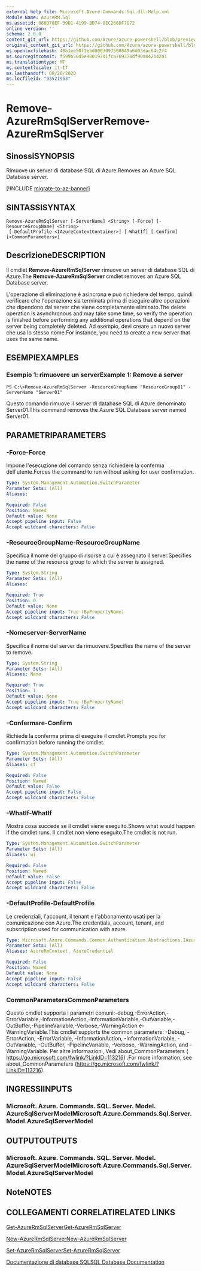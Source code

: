 ```yaml
---
external help file: Microsoft.Azure.Commands.Sql.dll-Help.xml
Module Name: AzureRM.Sql
ms.assetid: 068D70EF-39D1-4199-BD74-0EC266DF7072
online version: ''
schema: 2.0.0
content_git_url: https://github.com/Azure/azure-powershell/blob/preview/src/ResourceManager/Sql/Commands.Sql/help/Remove-AzureRmSqlServer.md
original_content_git_url: https://github.com/Azure/azure-powershell/blob/preview/src/ResourceManager/Sql/Commands.Sql/help/Remove-AzureRmSqlServer.md
ms.openlocfilehash: 48b1ee50f1ebd0003097500849a6d03dac64c2f4
ms.sourcegitcommit: f599b50d5e980197d1fca769378df90a842b42a1
ms.translationtype: MT
ms.contentlocale: it-IT
ms.lasthandoff: 08/20/2020
ms.locfileid: "93521953"
---
```

# <span data-ttu-id="1ed10-101">Remove-AzureRmSqlServer</span><span class="sxs-lookup"><span data-stu-id="1ed10-101">Remove-AzureRmSqlServer</span></span>

## <span data-ttu-id="1ed10-102">Sinossi</span><span class="sxs-lookup"><span data-stu-id="1ed10-102">SYNOPSIS</span></span>
<span data-ttu-id="1ed10-103">Rimuove un server di database SQL di Azure.</span><span class="sxs-lookup"><span data-stu-id="1ed10-103">Removes an Azure SQL Database server.</span></span>

[!INCLUDE [migrate-to-az-banner](../../includes/migrate-to-az-banner.md)]

## <span data-ttu-id="1ed10-104">SINTASSI</span><span class="sxs-lookup"><span data-stu-id="1ed10-104">SYNTAX</span></span>

```
Remove-AzureRmSqlServer [-ServerName] <String> [-Force] [-ResourceGroupName] <String>
 [-DefaultProfile <IAzureContextContainer>] [-WhatIf] [-Confirm] [<CommonParameters>]
```

## <span data-ttu-id="1ed10-105">Descrizione</span><span class="sxs-lookup"><span data-stu-id="1ed10-105">DESCRIPTION</span></span>
<span data-ttu-id="1ed10-106">Il cmdlet **Remove-AzureRmSqlServer** rimuove un server di database SQL di Azure.</span><span class="sxs-lookup"><span data-stu-id="1ed10-106">The **Remove-AzureRmSqlServer** cmdlet removes an Azure SQL Database server.</span></span>

<span data-ttu-id="1ed10-107">L'operazione di eliminazione è asincrona e può richiedere del tempo, quindi verificare che l'operazione sia terminata prima di eseguire altre operazioni che dipendono dal server che viene completamente eliminato.</span><span class="sxs-lookup"><span data-stu-id="1ed10-107">The delete operation is asynchronous and may take some time, so verify the operation is finished before performing any additional operations that depend on the server being completely deleted.</span></span>
<span data-ttu-id="1ed10-108">Ad esempio, devi creare un nuovo server che usa lo stesso nome.</span><span class="sxs-lookup"><span data-stu-id="1ed10-108">For instance, you need to create a new server that uses the same name.</span></span>

## <span data-ttu-id="1ed10-109">ESEMPI</span><span class="sxs-lookup"><span data-stu-id="1ed10-109">EXAMPLES</span></span>

### <span data-ttu-id="1ed10-110">Esempio 1: rimuovere un server</span><span class="sxs-lookup"><span data-stu-id="1ed10-110">Example 1: Remove a server</span></span>
```
PS C:\>Remove-AzureRmSqlServer -ResourceGroupName "ResourceGroup01" -ServerName "Server01"
```

<span data-ttu-id="1ed10-111">Questo comando rimuove il server di database SQL di Azure denominato Server01.</span><span class="sxs-lookup"><span data-stu-id="1ed10-111">This command removes the Azure SQL Database server named Server01.</span></span>

## <span data-ttu-id="1ed10-112">PARAMETRI</span><span class="sxs-lookup"><span data-stu-id="1ed10-112">PARAMETERS</span></span>

### <span data-ttu-id="1ed10-113">-Force</span><span class="sxs-lookup"><span data-stu-id="1ed10-113">-Force</span></span>
<span data-ttu-id="1ed10-114">Impone l'esecuzione del comando senza richiedere la conferma dell'utente.</span><span class="sxs-lookup"><span data-stu-id="1ed10-114">Forces the command to run without asking for user confirmation.</span></span>

```yaml
Type: System.Management.Automation.SwitchParameter
Parameter Sets: (All)
Aliases: 

Required: False
Position: Named
Default value: None
Accept pipeline input: False
Accept wildcard characters: False
```

### <span data-ttu-id="1ed10-115">-ResourceGroupName</span><span class="sxs-lookup"><span data-stu-id="1ed10-115">-ResourceGroupName</span></span>
<span data-ttu-id="1ed10-116">Specifica il nome del gruppo di risorse a cui è assegnato il server.</span><span class="sxs-lookup"><span data-stu-id="1ed10-116">Specifies the name of the resource group to which the server is assigned.</span></span>

```yaml
Type: System.String
Parameter Sets: (All)
Aliases: 

Required: True
Position: 0
Default value: None
Accept pipeline input: True (ByPropertyName)
Accept wildcard characters: False
```

### <span data-ttu-id="1ed10-117">-Nomeserver</span><span class="sxs-lookup"><span data-stu-id="1ed10-117">-ServerName</span></span>
<span data-ttu-id="1ed10-118">Specifica il nome del server da rimuovere.</span><span class="sxs-lookup"><span data-stu-id="1ed10-118">Specifies the name of the server to remove.</span></span>

```yaml
Type: System.String
Parameter Sets: (All)
Aliases: Name

Required: True
Position: 1
Default value: None
Accept pipeline input: True (ByPropertyName)
Accept wildcard characters: False
```

### <span data-ttu-id="1ed10-119">-Confermare</span><span class="sxs-lookup"><span data-stu-id="1ed10-119">-Confirm</span></span>
<span data-ttu-id="1ed10-120">Richiede la conferma prima di eseguire il cmdlet.</span><span class="sxs-lookup"><span data-stu-id="1ed10-120">Prompts you for confirmation before running the cmdlet.</span></span>

```yaml
Type: System.Management.Automation.SwitchParameter
Parameter Sets: (All)
Aliases: cf

Required: False
Position: Named
Default value: False
Accept pipeline input: False
Accept wildcard characters: False
```

### <span data-ttu-id="1ed10-121">-WhatIf</span><span class="sxs-lookup"><span data-stu-id="1ed10-121">-WhatIf</span></span>
<span data-ttu-id="1ed10-122">Mostra cosa succede se il cmdlet viene eseguito.</span><span class="sxs-lookup"><span data-stu-id="1ed10-122">Shows what would happen if the cmdlet runs.</span></span>
<span data-ttu-id="1ed10-123">Il cmdlet non viene eseguito.</span><span class="sxs-lookup"><span data-stu-id="1ed10-123">The cmdlet is not run.</span></span>

```yaml
Type: System.Management.Automation.SwitchParameter
Parameter Sets: (All)
Aliases: wi

Required: False
Position: Named
Default value: False
Accept pipeline input: False
Accept wildcard characters: False
```

### <span data-ttu-id="1ed10-124">-DefaultProfile</span><span class="sxs-lookup"><span data-stu-id="1ed10-124">-DefaultProfile</span></span>
<span data-ttu-id="1ed10-125">Le credenziali, l'account, il tenant e l'abbonamento usati per la comunicazione con Azure.</span><span class="sxs-lookup"><span data-stu-id="1ed10-125">The credentials, account, tenant, and subscription used for communication with azure.</span></span>

```yaml
Type: Microsoft.Azure.Commands.Common.Authentication.Abstractions.IAzureContextContainer
Parameter Sets: (All)
Aliases: AzureRmContext, AzureCredential

Required: False
Position: Named
Default value: None
Accept pipeline input: False
Accept wildcard characters: False
```

### <span data-ttu-id="1ed10-126">CommonParameters</span><span class="sxs-lookup"><span data-stu-id="1ed10-126">CommonParameters</span></span>
<span data-ttu-id="1ed10-127">Questo cmdlet supporta i parametri comuni:-debug,-ErrorAction,-ErrorVariable,-InformationAction,-InformationVariable,-OutVariable,-OutBuffer,-PipelineVariable,-Verbose,-WarningAction e-WarningVariable.</span><span class="sxs-lookup"><span data-stu-id="1ed10-127">This cmdlet supports the common parameters: -Debug, -ErrorAction, -ErrorVariable, -InformationAction, -InformationVariable, -OutVariable, -OutBuffer, -PipelineVariable, -Verbose, -WarningAction, and -WarningVariable.</span></span> <span data-ttu-id="1ed10-128">Per altre informazioni, Vedi about_CommonParameters ( https://go.microsoft.com/fwlink/?LinkID=113216) .</span><span class="sxs-lookup"><span data-stu-id="1ed10-128">For more information, see about_CommonParameters (https://go.microsoft.com/fwlink/?LinkID=113216).</span></span>

## <span data-ttu-id="1ed10-129">INGRESSI</span><span class="sxs-lookup"><span data-stu-id="1ed10-129">INPUTS</span></span>

### <span data-ttu-id="1ed10-130">Microsoft. Azure. Commands. SQL. Server. Model. AzureSqlServerModel</span><span class="sxs-lookup"><span data-stu-id="1ed10-130">Microsoft.Azure.Commands.Sql.Server.Model.AzureSqlServerModel</span></span>

## <span data-ttu-id="1ed10-131">OUTPUT</span><span class="sxs-lookup"><span data-stu-id="1ed10-131">OUTPUTS</span></span>

### <span data-ttu-id="1ed10-132">Microsoft. Azure. Commands. SQL. Server. Model. AzureSqlServerModel</span><span class="sxs-lookup"><span data-stu-id="1ed10-132">Microsoft.Azure.Commands.Sql.Server.Model.AzureSqlServerModel</span></span>

## <span data-ttu-id="1ed10-133">Note</span><span class="sxs-lookup"><span data-stu-id="1ed10-133">NOTES</span></span>

## <span data-ttu-id="1ed10-134">COLLEGAMENTI CORRELATI</span><span class="sxs-lookup"><span data-stu-id="1ed10-134">RELATED LINKS</span></span>

[<span data-ttu-id="1ed10-135">Get-AzureRmSqlServer</span><span class="sxs-lookup"><span data-stu-id="1ed10-135">Get-AzureRmSqlServer</span></span>](./Get-AzureRmSqlServer.md)

[<span data-ttu-id="1ed10-136">New-AzureRmSqlServer</span><span class="sxs-lookup"><span data-stu-id="1ed10-136">New-AzureRmSqlServer</span></span>](./New-AzureRmSqlServer.md)

[<span data-ttu-id="1ed10-137">Set-AzureRmSqlServer</span><span class="sxs-lookup"><span data-stu-id="1ed10-137">Set-AzureRmSqlServer</span></span>](./Set-AzureRmSqlServer.md)

[<span data-ttu-id="1ed10-138">Documentazione di database SQL</span><span class="sxs-lookup"><span data-stu-id="1ed10-138">SQL Database Documentation</span></span>](https://docs.microsoft.com/azure/sql-database/)


